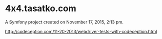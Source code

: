 4x4.tasatko.com
===============

A Symfony project created on November 17, 2015, 2:13 pm.


http://codeception.com/11-20-2013/webdriver-tests-with-codeception.html
